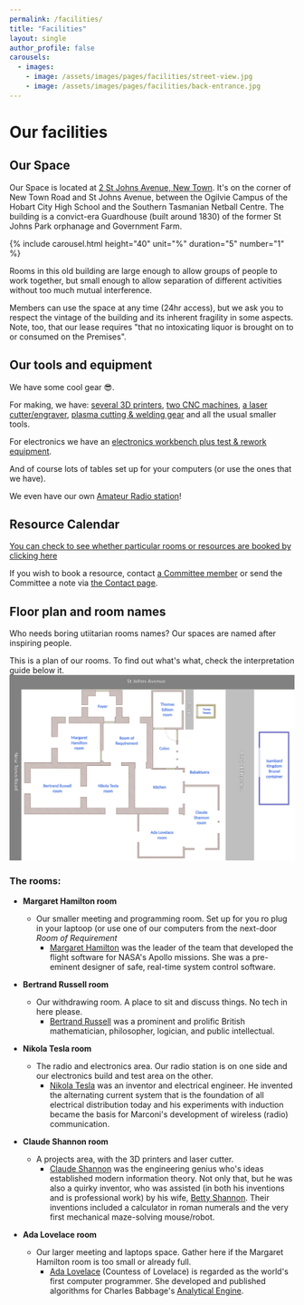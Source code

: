 ```yaml
---
permalink: /facilities/
title: "Facilities"
layout: single
author_profile: false
carousels:
  - images: 
    - image: /assets/images/pages/facilities/street-view.jpg
    - image: /assets/images/pages/facilities/back-entrance.jpg
---
```


# Our facilities
## Our Space
Our Space is located at [2 St Johns Avenue, New Town](https://www.openstreetmap.org/#map=19/-42.85322/147.30015). It's on the corner of New Town Road and St Johns Avenue, between the Ogilvie Campus of the Hobart City High School and the Southern Tasmanian Netball Centre. The building is a convict-era Guardhouse (built around 1830) of the former St Johns Park orphanage and Government Farm. 

{% include carousel.html height="40" unit="%" duration="5" number="1" %}

Rooms in this old building are large enough to allow groups of people to work together, but small enough to allow separation of different activities without too much mutual interference.

Members can use the space at any time (24hr access), but we ask you to respect the vintage of the building and its inherent fragility in some aspects. Note, too, that our lease requires "that no intoxicating liquor is brought on to or consumed on the Premises".

## Our tools and equipment
We have some cool gear &#x1F60E;. 

For making, we have: [several 3D printers](/facilities/3d-printers/), [two CNC machines](/facilities/cnc-routers/), [a laser cutter/engraver](/facilities/laser-cutter/), [plasma cutting & welding gear](/facilities/metalworking/) and all the usual smaller tools.

For electronics we have an [electronics workbench plus test & rework equipment](/facilities/electronics-lab/).

And of course lots of tables set up for your computers (or use the ones that we have).

We even have our own [Amateur Radio station](/facilities/radio-station/)!

## Resource Calendar

[You can check to see whether particular rooms or resources are booked by clicking here](https://outlook.office365.com/owa/calendar/8d7988fbac0b42b9b5b901717fb74780@hobarthackerspace.org.au/5da9083ac99649048fa75b9be03307ed2801996037720237890/calendar.html) 

If you wish to book a resource, contact [a Committee member](https://hobarthackerspace.org.au/about/#committee-202223) or send the Committee a note via [the Contact page](https://hobarthackerspace.org.au/contact/).

## Floor plan and room names
Who needs boring utiitarian rooms names? Our spaces are named after inspiring people. 

This is a plan of our rooms. To find out what's what, check the interpretation guide below it.  
![2-StJohnsAve-floorplan](/assets/images/pages/facilities/floorplan.jpg)  

### The rooms:
- **Margaret Hamilton room**
    - Our smaller meeting and programming room. Set up for you ro plug in your laptoop (or use one of our computers from the next-door *Room of Requirement*
      - [Margaret Hamilton](https://history.nasa.gov/alsj/a11/a11Hamilton.html) was the leader of the team that developed the flight software for NASA's Apollo missions. She was a pre-eminent designer of safe, real-time system control software.

- **Bertrand Russell room**
    - Our withdrawing room. A place to sit and discuss things. No tech in here please.
      - [Bertrand Russell](https://en.wikipedia.org/wiki/Bertrand_Russell) was a prominent and prolific British mathematician, philosopher, logician, and public intellectual. 

- **Nikola Tesla room**
    - The radio and electronics area. Our radio station is on one side and our electronics build and test area on the other.
      - [Nikola Tesla](https://en.wikipedia.org/wiki/Nikola_Tesla) was an inventor and electrical engineer. He invented the alternating current system that is the foundation of all electrical distribution today and his experiments with induction became the basis for Marconi's development of wireless (radio) communication.

- **Claude Shannon room**  
    - A projects area, with the 3D printers and laser cutter.  
      - [Claude Shannon](https://www.scientificamerican.com/article/claude-e-shannon-founder/) was the engineering genius who's ideas established modern information theory. 
        Not only that, but he was also a quirky inventor, who was assisted (in both his inventions and is professional work) by his wife, [Betty Shannon](https://blogs.scientificamerican.com/voices/betty-shannon-unsung-mathematical-genius/). 
        Their inventions included a calculator in roman numerals and 
        the very first mechanical maze-solving mouse/robot.
- **Ada Lovelace room**  
    - Our larger meeting and laptops space. 
      Gather here if the Margaret Hamilton room is too small or already full.
      - [Ada Lovelace](https://en.wikipedia.org/wiki/Ada_Lovelace#/) (Countess of Lovelace) is regarded as the world's first computer programmer. She developed and published algorithms for Charles Babbage's [Analytical Engine](https://en.wikipedia.org/wiki/Analytical_engine).
        


